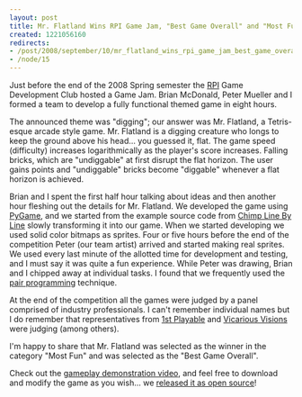 ```yaml
--- 
layout: post
title: Mr. Flatland Wins RPI Game Jam, "Best Game Overall" and "Most Fun"
created: 1221056160
redirects:
- /post/2008/september/10/mr_flatland_wins_rpi_game_jam_best_game_overall_and_most_fun
- /node/15
---
```

Just before the end of the 2008 Spring semester the <a href="http://www.rpi.edu">RPI</a> Game Development Club hosted a Game Jam. Brian McDonald, Peter Mueller and I formed a team to develop a fully functional themed game in eight hours.

The announced theme was "digging"; our answer was Mr. Flatland, a Tetris-esque arcade style game. Mr. Flatland is a digging creature who longs to keep the ground above his head... you guessed it, flat. The game speed (difficulty) increases logarithmically as the player's score increases. Falling bricks, which are "undiggable" at first disrupt the flat horizon. The user gains points and "undiggable" bricks become "diggable" whenever a flat horizon is achieved.

Brian and I spent the first half hour talking about ideas and then another hour fleshing out the details for Mr. Flatland. We developed the game using <a href="http://www.pygame.org">PyGame</a>, and we started from the example source code from <a href="http://www.pygame.org/docs/tut/chimp/ChimpLineByLine.html">Chimp Line By Line</a> slowly transforming it into our game. When we started developing we used solid color bitmaps as sprites. Four or five hours before the end of the competition Peter (our team artist) arrived and started making real sprites. We used every last minute of the allotted time for development and testing, and I must say it was quite a fun experience. While Peter was drawing, Brian and I chipped away at individual tasks. I found that we frequently used the <a href="http://en.wikipedia.org/wiki/Pair_programming">pair programming</a> technique.

At the end of the competition all the games were judged by a panel comprised of industry professionals. I can't remember individual names but I do remember that representatives from <a href="http://www.1stplayable.com/">1st Playable</a> and <a href="http://www.vvisions.com/">Vicarious Visions</a> were judging (among others).

I'm happy to share that Mr. Flatland was selected as the winner in the category "Most Fun" and was selected as the "Best Game Overall".

Check out the <a href="http://gallery.johndbritton.com/v/2008/mr_flatland/screencast.html">gameplay demonstration video</a>, and feel free to download and modify the game as you wish... we <a href="http://code.google.com/p/mrflatland">released it as open source</a>!
